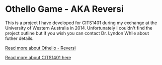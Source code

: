 # Othello Game - AKA Reversi

This is a project I have developed for CITS1401 during my exchange at the University of Western Australia in 2014. 
Unfortunately I couldn't find the project outline but if you wish you can contact Dr. Lyndon While about futher details.

[Read more about Othello - Reversi](https://en.wikipedia.org/wiki/Reversi)

[Read more about CITS1401 here](https://uims.research.uwa.edu.au/Units/ViewContent.aspx?ID=54293)
